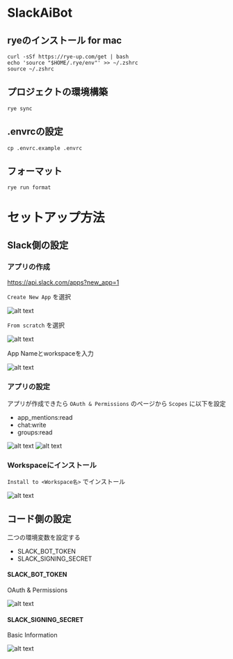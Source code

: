 # SlackAiBot

## ryeのインストール for mac
```
curl -sSf https://rye-up.com/get | bash
echo 'source "$HOME/.rye/env"' >> ~/.zshrc
source ~/.zshrc
```

## プロジェクトの環境構築
```
rye sync
```

## .envrcの設定
```
cp .envrc.example .envrc
```

## フォーマット
```
rye run format
```

# セットアップ方法

## Slack側の設定

### アプリの作成
https://api.slack.com/apps?new_app=1

`Create New App` を選択

![alt text](<images/1_CreateNewApp.png>)

`From scratch` を選択

![alt text](<images/2_CreateAnApp.png>)

App Nameとworkspaceを入力

![alt text](<images/3_AppName.png>)

### アプリの設定

アプリが作成できたら `OAuth & Permissions` のページから `Scopes` に以下を設定

- app_mentions:read
- chat:write
- groups:read

![alt text](<images/4_OAuth&Permissions.png>)
![alt text](<images/5_Scopes.png>)

### Workspaceにインストール

`Install to <Workspace名>` でインストール

![alt text](images/6_OAuthTokens.png)

## コード側の設定

二つの環境変数を設定する
- SLACK_BOT_TOKEN
- SLACK_SIGNING_SECRET

#### SLACK_BOT_TOKEN

OAuth & Permissions

![alt text](images/7_BotUserOAuthToken.png)

#### SLACK_SIGNING_SECRET

Basic Information

![alt text](images/8_SigningSecret.png)
